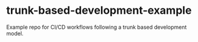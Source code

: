 # trunk-based-development-example
Example repo for CI/CD workflows following a trunk based development model. 

